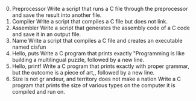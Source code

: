  0. Preprocessor 
Write a script that runs a C file through the preprocessor and 
save the result into another file.
1. Compiler 
Write a script that compiles a C file but does not link.
2. Assembler 
Write a script that generates the assembly code of a C code and save it in an output file.
 3. Name 
Write a script that compiles a C file and creates an executable named cisfun
 4. Hello, puts 
Write a C program that prints exactly "Programming is like building a multilingual puzzle, followed by a new line.
 5. Hello, printf 
Write a C program that prints exactly with proper grammar, but the outcome is a piece of art,, followed by a new line.
 6. Size is not gr
andeur, and territory does not make a nation 
Write a C program that prints the size of various types on the computer it is compiled and run on.

